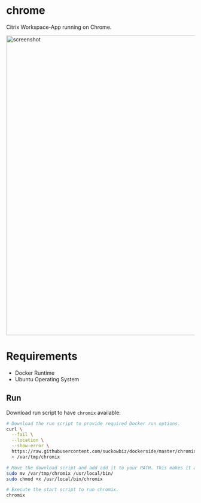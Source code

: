 # chrome

Citrix Workspace-App running on Chrome.

<img src="https://lh3.googleusercontent.com/HHS4rNTJA7YX7sIhkzs1gMkxcpxCTOiAvPLBKqB7RN42JeXWV3R7DZ583wbuflyGAEGUHrz8gA=w640-h400-e365" alt="screenshot" width="800" />

# Requirements

- Docker Runtime
- Ubuntu Operating System

## Run

Download run script to have `chromix` available:

```bash
# Download the run script to provide required Docker run options.
curl \
  --fail \
  --location \
  --show-error \
  https://raw.githubusercontent.com/suckowbiz/dockerside/master/chromix/chromix \
  > /var/tmp/chromix

# Move the download script and add add it to your PATH. This makes it available from command line.
sudo mv /var/tmp/chromix /usr/local/bin/
sudo chmod +x /usr/local/bin/chromix

# Execute the start script to run chromix.
chromix
```